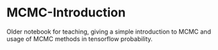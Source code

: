# MCMC-Introduction
Older notebook for teaching, giving a simple introduction to MCMC and usage of MCMC methods in tensorflow probability.
